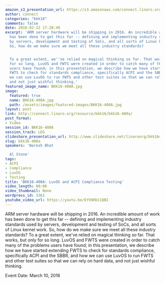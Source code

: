 ```yaml
---
amazon_s3_presentation_url: https://s3.amazonaws.com/connect.linaro.org/bkk16/Presentations/Thursday/BKK16-400A.pdf
author: connect
categories: "bkk16"
comments: false
date: 2016-02-22 17:20:49
excerpt: 'ARM server hardware will be shipping in 2016. An incredible amount of work
  has been done to get this far -- defining and implementing industry standards used
  by servers, development and testing of SoCs, and all sorts of Linux kernel work.
  So, how do we make sure we meet all these industry standards?


  To a great extent, we''ve relied on magical thinking so far. That works, but only
  for so long. LuvOS and FWTS were created in order to catch many of the problems
  users have found; in this presentation, we describe how we have started extending
  FWTS to check for standards compliance, specifically ACPI and the SBBR, and how
  we can use LuvOS to run FWTS and other test suites so that we can rely on hard data,
  and not just wishful thinking.'
featured_image_name: BKK16-400A.jpg
image:
  featured: true
  name: BKK16-400A.jpg
  path: /assets/images/featured-images/BKK16-400A.jpg
layout: post
link: http://connect.linaro.org/resource/bkk16/bkk16-400a/
post_format:
- Video
session_id: BKK16-400A
session_track: LEG
slideshare_presentation_url: http://www.slideshare.net/linaroorg/bkk16400a-luvos-and-acpi-compliance-testing
slug: bkk16-400a
speakers: 'Naresh Bhat

  Al Stone'
tags:
- ACPI
- Compliance
- LuvOS
- Testing
title: 'BKK16-400A: LuvOS and ACPI Compliance Testing'
video_length: 00:00
video_thumbnail: None
wordpress_id: 3361
youtube_video_url: https://youtu.be/EYV6Rb11QBI
---
```


ARM server hardware will be shipping in 2016. An incredible amount of work has been done to get this far -- defining and implementing industry standards used by servers, development and testing of SoCs, and all sorts of Linux kernel work. So, how do we make sure we meet all these industry standards?  To a great extent, we've relied on magical thinking so far. That works, but only for so long. LuvOS and FWTS were created in order to catch many of the problems users have found; in this presentation, we describe how we have started extending FWTS to check for standards compliance, specifically ACPI and the SBBR, and how we can use LuvOS to run FWTS and other test suites so that we can rely on hard data, and not just wishful thinking.

Event Date: March 10, 2016